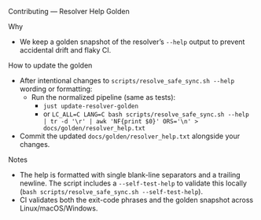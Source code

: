 Contributing — Resolver Help Golden

Why
- We keep a golden snapshot of the resolver’s `--help` output to prevent accidental drift and flaky CI.

How to update the golden
- After intentional changes to `scripts/resolve_safe_sync.sh --help` wording or formatting:
  - Run the normalized pipeline (same as tests):
    - `just update-resolver-golden`
    - or `LC_ALL=C LANG=C bash scripts/resolve_safe_sync.sh --help | tr -d '\r' | awk 'NF{print $0}' ORS='\n' > docs/golden/resolver_help.txt`
- Commit the updated `docs/golden/resolver_help.txt` alongside your changes.

Notes
- The help is formatted with single blank-line separators and a trailing newline. The script includes a `--self-test-help` to validate this locally (`bash scripts/resolve_safe_sync.sh --self-test-help`).
- CI validates both the exit-code phrases and the golden snapshot across Linux/macOS/Windows.
